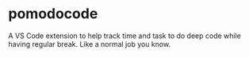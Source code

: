 # pomodocode
A VS Code extension to help track time and task to do deep code while having regular break. Like a normal job you know.
